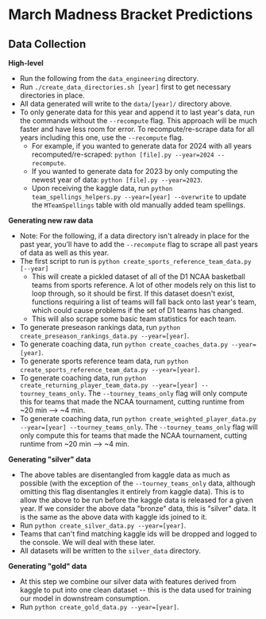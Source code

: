 # March Madness Bracket Predictions
## Data Collection

**High-level**
- Run the following from the `data_engineering` directory.
- Run `./create_data_directories.sh [year]` first to get necessary directories in place.
- All data generated will write to the `data/[year]/` directory above.
- To only generate data for this year and append it to last year's data, run the commands without the `--recompute` flag. This approach will be much faster and have less room for error. To recompute/re-scrape data for all years including this one, use the `--recompute` flag.
  - For example, if you wanted to generate data for 2024 with all years recomputed/re-scraped: `python [file].py --year=2024 --recompute`.
  - If you wanted to generate data for 2023 by only computing the newest year of data: `python [file].py --year=2023`.
  - Upon receiving the kaggle data, run `python team_spellings_helpers.py --year=[year] --overwrite` to update the `MTeamSpellings` table with old manually added team spellings.

**Generating new raw data**
- Note: For the following, if a data directory isn't already in place for the past year, you'll have to add the `--recompute` flag to scrape all past years of data as well as this year.
- The first script to run is `python create_sports_reference_team_data.py [--year]`
  - This will create a pickled dataset of all of the D1 NCAA basketball teams from sports reference. A lot of other models rely on this list to loop through, so it should be first. If this dataset doesn't exist, functions requiring a list of teams will fall back onto last year's team, which could cause problems if the set of D1 teams has changed.
  - This will also scrape some basic team statistics for each team.
- To generate preseason rankings data, run `python create_preseason_rankings_data.py --year=[year]`.
- To generate coaching data, run `python create_coaches_data.py --year=[year]`.
- To generate sports reference team data, run `python create_sports_reference_team_data.py --year=[year]`.
- To generate coaching data, run `python create_returning_player_team_data.py --year=[year] --tourney_teams_only`. The `--tourney_teams_only` flag will only compute this for teams that made the NCAA tournament, cutting runtime from ~20 min --> ~4 min.
- To generate coaching data, run `python create_weighted_player_data.py --year=[year] --tourney_teams_only`. The `--tourney_teams_only` flag will only compute this for teams that made the NCAA tournament, cutting runtime from ~20 min --> ~4 min.

**Generating "silver" data**
- The above tables are disentangled from kaggle data as much as possible (with the exception of the `--tourney_teams_only` data, although omitting this flag disentangles it entirely from kaggle data). This is to allow the above to be run before the kaggle data is released for a given year. If we consider the above data "bronze" data, this is "silver" data. It is the same as the above data with kaggle ids joined to it.
- Run `python create_silver_data.py --year=[year]`.
- Teams that can't find matching kaggle ids will be dropped and logged to the console. We will deal with these later.
- All datasets will be written to the `silver_data` directory.

**Generating "gold" data**
- At this step we combine our silver data with features derived from kaggle to put into one clean dataset -- this is the data used for training our model in downstream consumption.
- Run `python create_gold_data.py --year=[year]`.
